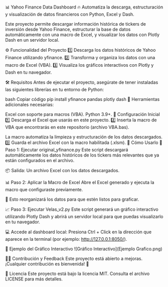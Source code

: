 📊 Yahoo Finance Data Dashboard
🔥 Automatiza la descarga, estructuración y visualización de datos financieros con Python, Excel y Dash.

Este proyecto permite descargar información histórica de tickers de inversión desde Yahoo Finance, estructurar la base de datos automáticamente con una macro de Excel, y visualizar los datos con Plotly Dash en un servidor local.

⚙️ Funcionalidad del Proyecto
1️⃣ Descarga los datos históricos de Yahoo Finance utilizando yfinance.
2️⃣ Transforma y organiza los datos con una macro de Excel (VBA).
3️⃣ Visualiza los gráficos interactivos con Plotly y Dash en tu navegador.

🛠️ Requisitos
Antes de ejecutar el proyecto, asegúrate de tener instaladas las siguientes librerías en tu entorno de Python:

bash
Copiar código
pip install yfinance pandas plotly dash
🔧 Herramientas adicionales necesarias:

Excel con soporte para macros (VBA).
Python 3.9+.
📂 Configuración Inicial
1️⃣ Descarga el Excel que usarás en este proyecto.
2️⃣ Inserta la macro de VBA que encontrarás en este repositorio (archivo VBA.bas).

La macro automatiza la limpieza y estructuración de los datos descargados.
3️⃣ Guarda el archivo Excel con la macro habilitada (.xlsm).
🚀 Cómo Usarlo
🧩 Paso 1: Ejecutar original_yfinance.py
Este script descargará automáticamente los datos históricos de los tickers más relevantes que ya están configurados en el archivo.

📦 Salida: Un archivo Excel con los datos descargados.

📊 Paso 2: Aplicar la Macro de Excel
Abre el Excel generado y ejecuta la macro que configuraste previamente.

🔄 Esto reorganizará los datos para que estén listos para graficar.

📈 Paso 3: Ejecutar Velas_v2.py
Este script generará un gráfico interactivo utilizando Plotly Dash y abrirá un servidor local para que puedas visualizarlo en tu navegador.

💻 Accede al dashboard local:
Presiona Ctrl + Click en la dirección que aparece en la terminal (por ejemplo: http://127.0.0.1:8050/).

🎨 Ejemplo del Gráfico Interactivo
![Gráfico Interactivo](Ejemplo Grafico.png)

🧑‍💻 Contribución y Feedback
Este proyecto está abierto a mejoras.
¡Cualquier contribución es bienvenida! 🙌

📄 Licencia
Este proyecto está bajo la licencia MIT. Consulta el archivo LICENSE para más detalles.

